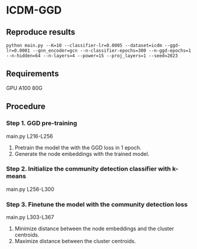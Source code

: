 # ICDM-GGD

## Reproduce results
`python main.py --K=10 --classifier-lr=0.0005 --dataset=icdm --ggd-lr=0.0001 --gnn_encoder=gcn --n-classifier-epochs=300 --n-ggd-epochs=1 --n-hidden=64 --n-layers=4 --power=15 --proj_layers=1 --seed=2023`

## Requirements
GPU A100 80G

## Procedure

### Step 1. GGD pre-training
main.py L216-L256

1. Pretrain the model the with the GGD loss in 1 epoch.
2. Generate the node embeddings with the trained model.

### Step 2. Initialize the community detection classifier with k-means
main.py L256-L300

### Step 3. Finetune the model with the community detection loss
main.py L303-L367

1. Minimize distance between the node embeddings and the cluster centroids.
2. Maximize distance between the cluster centroids.